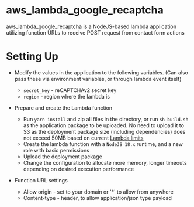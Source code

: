 # aws_lambda_google_recaptcha
aws_lambda_google_recaptcha is a NodeJS-based lambda application utilizing function URLs to receive POST request from contact form actions

# Setting Up
* Modify the values in the application to the following variables. (Can also pass these via environment variables, or through lambda event itself)

    * `secret_key` - reCAPTCHAv2 secret key
    * `region` - region where the lambda is

* Prepare and create the Lambda function

   * Run `yarn install` and zip all files in the directory, or run `sh build.sh` as the application package to be uploaded. No need to upload it to S3 as the deployment package size (including dependencies) does not exceed 50MB based on current [Lambda limits](https://docs.aws.amazon.com/lambda/latest/dg/gettingstarted-limits.html)
   * Create the lambda function with a `NodeJS 18.x` runtime, and a new role with basic permissions
   * Upload the deployment package
   * Change the configuration to allocate more memory, longer timeouts depending on desired execution performance

* Function URL settings
   * Allow origin - set to your domain or '*' to allow from anywhere
   * Content-type - header, to allow application/json type payload
